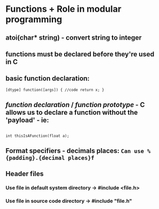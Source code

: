 # Functions + Role in modular programming

## atoi(char* string) - convert string to integer
## functions must be declared **before** they're used in C
## basic function declaration:
<code>[dtype] function([args])
{
    //code
    return x;
}</code>

## *function declaration* / *function prototype* - C allows us to declare a function without the 'payload' - ie:
<code>
int thisIsAFunction(float a);
</code>

## Format specifiers - decimals places: `Can use %{padding}.{decimal places}f`

## Header files
### Use file in default system directory -> #include <file.h>
### Use file in source code directory -> #include "file.h"